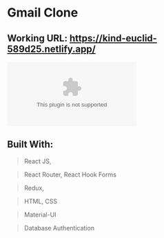 # Gmail Clone

## Working URL: https://kind-euclid-589d25.netlify.app/

![gmail](clone-8281e.firebaseapp.com)

## Built With:

> React JS,

> React Router, React Hook Forms

> Redux,

> HTML, CSS

> Material-UI

> Database Authentication
